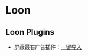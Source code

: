# Loon

## Loon Plugins

- 屏蔽最右广告插件：[一键导入](https://www.nsloon.com/openloon/import?plugin=https%3A%2F%2Fraw.githubusercontent.com%2FSsrCoder%2Floon%2Fmain%2Fplugins%2Fzuiyou.plugin)
